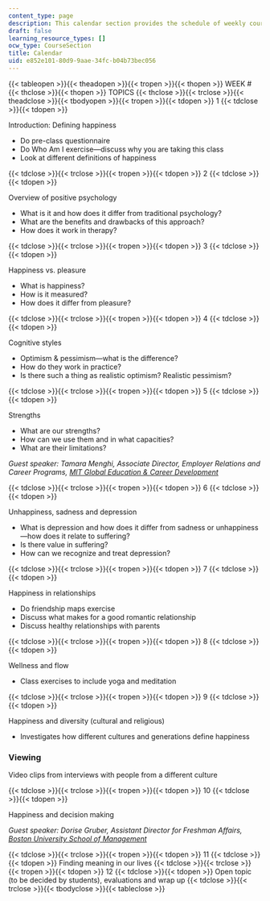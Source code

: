 ```yaml
---
content_type: page
description: This calendar section provides the schedule of weekly course topics.
draft: false
learning_resource_types: []
ocw_type: CourseSection
title: Calendar
uid: e852e101-80d9-9aae-34fc-b04b73bec056
---
```

{{< tableopen >}}{{< theadopen >}}{{< tropen >}}{{< thopen >}}
WEEK #
{{< thclose >}}{{< thopen >}}
TOPICS
{{< thclose >}}{{< trclose >}}{{< theadclose >}}{{< tbodyopen >}}{{< tropen >}}{{< tdopen >}}
1
{{< tdclose >}}{{< tdopen >}}

Introduction: Defining happiness

- Do pre-class questionnaire
- Do Who Am I exercise—discuss why you are taking this class
- Look at different definitions of happiness

{{< tdclose >}}{{< trclose >}}{{< tropen >}}{{< tdopen >}}
2
{{< tdclose >}}{{< tdopen >}}

Overview of positive psychology

- What is it and how does it differ from traditional psychology?
- What are the benefits and drawbacks of this approach?
- How does it work in therapy?

{{< tdclose >}}{{< trclose >}}{{< tropen >}}{{< tdopen >}}
3
{{< tdclose >}}{{< tdopen >}}

Happiness vs. pleasure

- What is happiness?
- How is it measured?
- How does it differ from pleasure?

{{< tdclose >}}{{< trclose >}}{{< tropen >}}{{< tdopen >}}
4
{{< tdclose >}}{{< tdopen >}}

Cognitive styles

- Optimism & pessimism—what is the difference?
- How do they work in practice?
- Is there such a thing as realistic optimism? Realistic pessimism?

{{< tdclose >}}{{< trclose >}}{{< tropen >}}{{< tdopen >}}
5
{{< tdclose >}}{{< tdopen >}}

Strengths

- What are our strengths?
- How can we use them and in what capacities?
- What are their limitations? 

_Guest speaker: Tamara Menghi, Associate Director, Employer Relations and Career Programs,_ [_MIT Global Education & Career Development_](http://gecd.mit.edu/)

{{< tdclose >}}{{< trclose >}}{{< tropen >}}{{< tdopen >}}
6
{{< tdclose >}}{{< tdopen >}}

Unhappiness, sadness and depression

- What is depression and how does it differ from sadness or unhappiness—how does it relate to suffering?
- Is there value in suffering?
- How can we recognize and treat depression?

{{< tdclose >}}{{< trclose >}}{{< tropen >}}{{< tdopen >}}
7
{{< tdclose >}}{{< tdopen >}}

Happiness in relationships

- Do friendship maps exercise
- Discuss what makes for a good romantic relationship
- Discuss healthy relationships with parents

{{< tdclose >}}{{< trclose >}}{{< tropen >}}{{< tdopen >}}
8
{{< tdclose >}}{{< tdopen >}}

Wellness and flow

- Class exercises to include yoga and meditation

{{< tdclose >}}{{< trclose >}}{{< tropen >}}{{< tdopen >}}
9
{{< tdclose >}}{{< tdopen >}}

Happiness and diversity (cultural and religious)

- Investigates how different cultures and generations define happiness

### Viewing

Video clips from interviews with people from a different culture

{{< tdclose >}}{{< trclose >}}{{< tropen >}}{{< tdopen >}}
10
{{< tdclose >}}{{< tdopen >}}

Happiness and decision making

_Guest speaker: Dorise Gruber, Assistant Director for Freshman Affairs,_ [_Boston University School of Management_](http://management.bu.edu/)

{{< tdclose >}}{{< trclose >}}{{< tropen >}}{{< tdopen >}}
11
{{< tdclose >}}{{< tdopen >}}
Finding meaning in our lives
{{< tdclose >}}{{< trclose >}}{{< tropen >}}{{< tdopen >}}
12
{{< tdclose >}}{{< tdopen >}}
Open topic (to be decided by students), evaluations and wrap up
{{< tdclose >}}{{< trclose >}}{{< tbodyclose >}}{{< tableclose >}}
